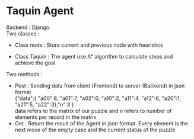 # Taquin Agent
Backend : Django.<br/>
Two classes : 
- Class node : Store current and previous node with heuristics

- Class Taquin : The agent use A* algorithm to calculate steps and achieve the goal

Two methods :
- Post : Sending data from client (Frontend) to server (Backend) in json format<br/>
{"data":{
    "a00":8,
    "a01":7,
    "a02":0,
    "a10":2,
    "a11":4,
    "a12":6,
    "a20":1,
    "a21":5,
    "a22":3},"n":3
}<br/> data refers to the matrix of our puzzle and n refers to number of elements per record in the matrix
- Get : Return the result of the Agent in json format. Every element is the next move of the empty case and the current status of the puzzle

